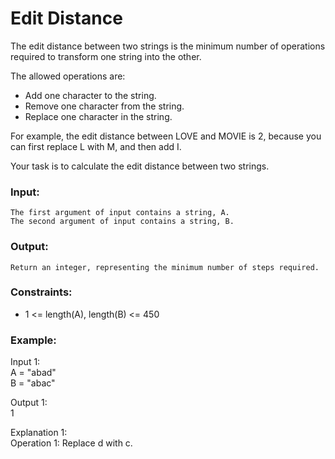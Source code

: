 # Edit Distance

The edit distance between two strings is the minimum number of operations required to transform one string into the other.

The allowed operations are:
<ul>
    <li>Add one character to the string.</li>
    <li>Remove one character from the string.</li>
    <li>Replace one character in the string.</li>
</ul>

For example, the edit distance between LOVE and MOVIE is 2, because you can first replace L with M, and then add I.

Your task is to calculate the edit distance between two strings.

### Input:
```
The first argument of input contains a string, A.
The second argument of input contains a string, B.
```
### Output:
```
Return an integer, representing the minimum number of steps required.
```

### Constraints:

- 1 <= length(A), length(B) <= 450

### Example:
Input 1:<br>
    A = "abad"<br>
    B = "abac"

Output 1:<br>
    1

Explanation 1:<br>
    Operation 1: Replace d with c.